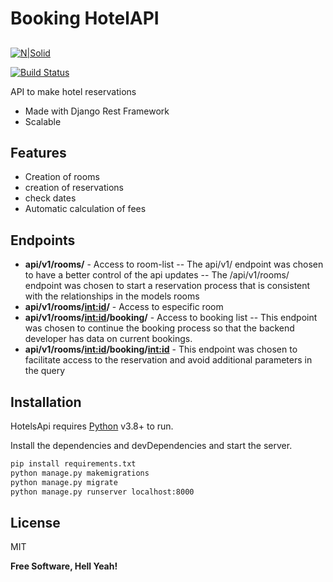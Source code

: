 # Booking HotelAPI
## 

[![N|Solid](https://svgshare.com/i/eCY.svg)](https://nodesource.com/products/nsolid)

[![Build Status](https://travis-ci.org/joemccann/dillinger.svg?branch=master)](https://travis-ci.org/joemccann/dillinger)

API to make hotel reservations

- Made with Django Rest Framework
- Scalable

## Features

- Creation of rooms
- creation of reservations
- check dates
- Automatic calculation of fees

## Endpoints

- **api/v1/rooms/** - Access to room-list
    -- The api/v1/ endpoint was chosen to have a better control of the api updates
    -- The /api/v1/rooms/ endpoint was chosen to start a reservation process that is consistent     with the relationships in the models
       rooms
- **api/v1/rooms/<int:id>/** - Access to especific room
- **api/v1/rooms/<int:id>/booking/** - Access to booking list
    -- This endpoint was chosen to continue the booking process so that the backend developer has data on current bookings.
- **api/v1/rooms/<int:id>/booking/<int:id>** - This endpoint was chosen to facilitate access to the reservation and avoid additional parameters in the query


## Installation

HotelsApi requires [Python](https://www.python.org/downloads/) v3.8+ to run.

Install the dependencies and devDependencies and start the server.

```sh
pip install requirements.txt
python manage.py makemigrations
python manage.py migrate
python manage.py runserver localhost:8000
```

## License

MIT

**Free Software, Hell Yeah!**
